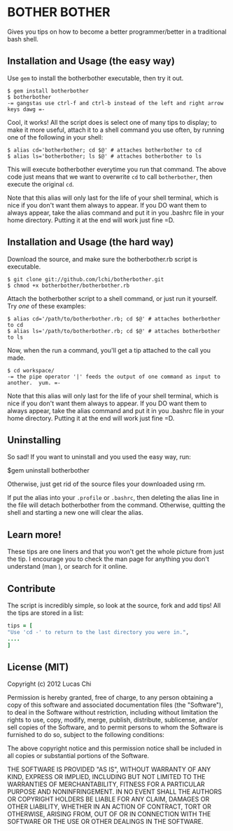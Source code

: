 BOTHER BOTHER
=============

Gives you tips on how to become a better programmer/better in a traditional bash shell.

Installation and Usage (the easy way)
-------------------------------------

Use ``gem`` to install the botherbother executable, then try it out.

    $ gem install botherbother
    $ botherbother
    -= gangstas use ctrl-f and ctrl-b instead of the left and right arrow keys dawg =-
    
Cool, it works!  All the script does is select one of many tips to display; to make it more useful, attach it to a shell command you use often, by running one of the following in your shell:

    $ alias cd='botherbother; cd $@' # attaches botherbother to cd
    $ alias ls='botherbother; ls $@' # attaches botherbother to ls

This will execute botherbother everytime you run that command.  The above code just means that we want to overwrite ``cd`` to call ``botherbother``, then execute the original ``cd``.  

Note that this alias will only last for the life of your shell terminal, which is nice if you don't want them always to appear.  If you DO want them to always appear, take the alias command and put it in you .bashrc file in your home directory.  Putting it at the end will work just fine =D.

Installation and Usage (the hard way)
-------------------------------------

Download the source, and make sure the botherbother.rb script is executable.

    $ git clone git://github.com/lchi/botherbother.git
    $ chmod +x botherbother/botherbother.rb
    
Attach the botherbother script to a shell command, or just run it yourself.  Try _one_ of these examples:

    $ alias cd='/path/to/botherbother.rb; cd $@' # attaches botherbother to cd
    $ alias ls='/path/to/botherbother.rb; cd $@' # attaches botherbother to ls

Now, when the run a command, you'll get a tip attached to the call you made.

    $ cd workspace/
    -= the pipe operator '|' feeds the output of one command as input to another.  yum. =-
    
Note that this alias will only last for the life of your shell terminal, which is nice if you don't want them always to appear.  If you DO want them to always appear, take the alias command and put it in you .bashrc file in your home directory.  Putting it at the end will work just fine =D.  

Uninstalling
------------

So sad!  If you want to uninstall and you used the easy way, run:

   $gem uninstall botherbother

Otherwise, just get rid of the source files your downloaded using rm.

If put the alias into your ``.profile`` or ``.bashrc``, then deleting the alias line in the file will detach botherbother from the command.  Otherwise, quitting the shell and starting a new one will clear the alias.

Learn more!
-----------

These tips are one liners and that you won't get the whole picture from just the tip. I encourage you to check the man page for anything you don't understand (man <command>), or search for it online.

Contribute
----------

The script is incredibly simple, so look at the source, fork and add tips!  All the tips are stored in a list:

```ruby
tips = [
"Use 'cd -' to return to the last directory you were in.",
....
]
```

License (MIT)
-------------
Copyright (c) 2012 Lucas Chi

Permission is hereby granted, free of charge, to any person obtaining a copy of this software and associated documentation files (the "Software"), to deal in the Software without restriction, including without limitation the rights to use, copy, modify, merge, publish, distribute, sublicense, and/or sell copies of the Software, and to permit persons to whom the Software is furnished to do so, subject to the following conditions:

The above copyright notice and this permission notice shall be included in all copies or substantial portions of the Software.

THE SOFTWARE IS PROVIDED "AS IS", WITHOUT WARRANTY OF ANY KIND, EXPRESS OR IMPLIED, INCLUDING BUT NOT LIMITED TO THE WARRANTIES OF MERCHANTABILITY, FITNESS FOR A PARTICULAR PURPOSE AND NONINFRINGEMENT. IN NO EVENT SHALL THE AUTHORS OR COPYRIGHT HOLDERS BE LIABLE FOR ANY CLAIM, DAMAGES OR OTHER LIABILITY, WHETHER IN AN ACTION OF CONTRACT, TORT OR OTHERWISE, ARISING FROM, OUT OF OR IN CONNECTION WITH THE SOFTWARE OR THE USE OR OTHER DEALINGS IN THE SOFTWARE.